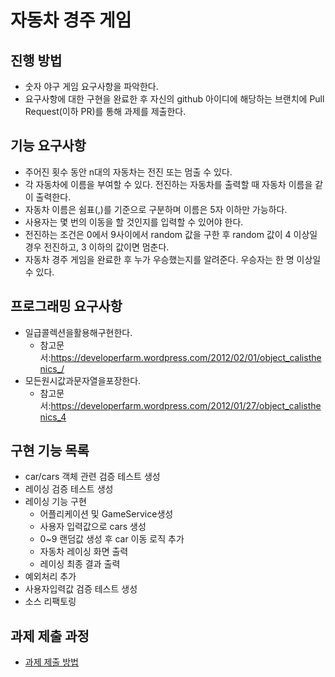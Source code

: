 # 자동차 경주 게임
## 진행 방법
* 숫자 야구 게임 요구사항을 파악한다.
* 요구사항에 대한 구현을 완료한 후 자신의 github 아이디에 해당하는 브랜치에 Pull Request(이하 PR)를 통해 과제를 제출한다.

## 기능 요구사항
* 주어진 횟수 동안 n대의 자동차는 전진 또는 멈출 수 있다.
* 각 자동차에 이름을 부여할 수 있다. 전진하는 자동차를 출력할 때 자동차 이름을 같이 출력한다.
* 자동차 이름은 쉼표(,)를 기준으로 구분하며 이름은 5자 이하만 가능하다.
* 사용자는 몇 번의 이동을 할 것인지를 입력할 수 있어야 한다.
* 전진하는 조건은 0에서 9사이에서 random 값을 구한 후 random 값이 4 이상일 경우 전진하고, 3 이하의 값이면 멈춘다.
* 자동차 경주 게임을 완료한 후 누가 우승했는지를 알려준다. 우승자는 한 명 이상일 수 있다.

## 프로그래밍 요구사항
* 일급콜렉션을활용해구현한다.
  - 참고문서:https://developerfarm.wordpress.com/2012/02/01/object_calisthenics_/
* 모든원시값과문자열을포장한다.
  - 참고문서:https://developerfarm.wordpress.com/2012/01/27/object_calisthenics_4

## 구현 기능 목록
* car/cars 객체 관련 검증 테스트 생성
* 레이싱 검증 테스트 생성
* 레이싱 기능 구현
  - 어플리케이션 및 GameService생성
  - 사용자 입력값으로 cars 생성
  - 0~9 랜덤값 생성 후 car 이동 로직 추가
  - 자동차 레이싱 화면 출력
  - 레이싱 최종 결과 출력
* 예외처리 추가
* 사용자입력값 검증 테스트 생성
* 소스 리팩토링
 

## 과제 제출 과정
* [과제 제출 방법](https://github.com/next-step/nextstep-docs/tree/master/precourse)
